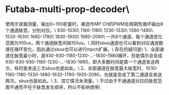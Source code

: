 # Futaba-multi-prop-decoder\\
使用示波器测量，输出0~100舵量时，被选作MP CH的PWM会周期性循环输出8个通道脉宽，分别对应。\\
930-1030\\
1180-1180\\
1230-1330\\
1380-1480\\
1530-1630\\
1680-1780\\
1830-1930\\
1980-2080\\
一共8个通道。每个通道变化范围为100us，两个通道脉宽间隔150us。\\
同时sbus通道也可以看到对应通道数值在循环变化，因此通过sbus也可以进行mpch扩展。\\
存在的疑问是\\
1、全部通道在脉宽最小时，是930-930-1180-1230-...-1830-1980循环，但是偶尔会变成930-930-930-1180-1230-...-1830-1980，即大多数时间是第一个通道发送两次，有时是发送三次sbus也是如此。\\
2、全部通道在脉宽最大脉宽时，1030-1180-1180-1330-1480-1630-1780-1930-2080，也就是变成了第二通道会发送两次。sbus也是如此。\\
3、其它情况未测量。\\
不过由于不通通道对应的脉宽范围不通而不在于脉宽发生顺序，所以不影响使用\\
